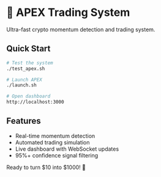 # 🚀 APEX Trading System

Ultra-fast crypto momentum detection and trading system.

## Quick Start

```bash
# Test the system
./test_apex.sh

# Launch APEX
./launch.sh

# Open dashboard
http://localhost:3000
```

## Features

- Real-time momentum detection
- Automated trading simulation
- Live dashboard with WebSocket updates
- 95%+ confidence signal filtering

Ready to turn $10 into $1000! 🎯
